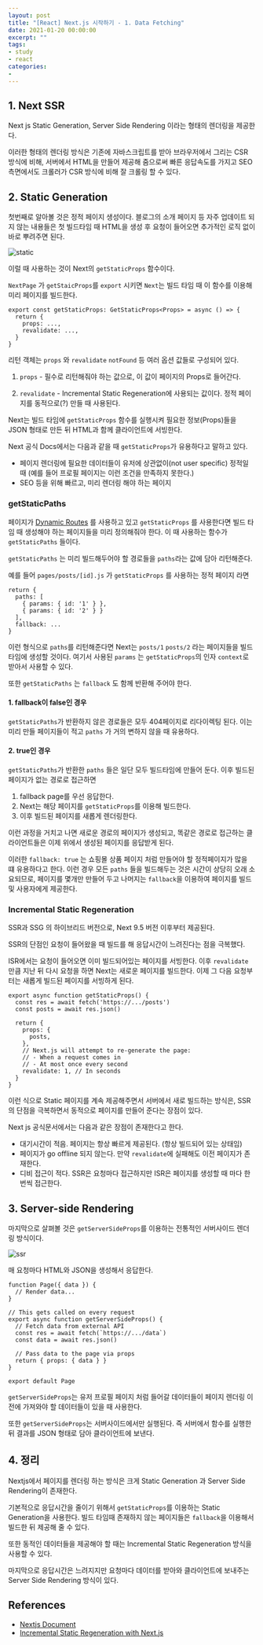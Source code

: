 ```yaml
---
layout: post
title: "[React] Next.js 시작하기 - 1. Data Fetching"
date: 2021-01-20 00:00:00
excerpt: ""
tags:
- study
- react
categories:
-
---
```


## 1. Next SSR

Next js Static Generation, Server Side Rendering 이라는 형태의 렌더링을 제공한다.

이러한 형태의 렌더링 방식은 기존에 자바스크립트를 받아 브라우저에서 그리는 CSR 방식에 비해, 서버에서 HTML을 만들어 제공해 줌으로써 빠른 응답속도를 가지고 SEO 측면에서도 크롤러가 CSR 방식에 비해 잘 크롤링 할 수 있다.  

## 2. Static Generation

첫번째로 알아볼 것은 정적 페이지 생성이다.
블로그의 소개 페이지 등 자주 업데이트 되지 않는 내용들은 첫 빌드타임 때 HTML을 생성 후 요청이 들어오면 추가적인 로직 없이 바로 뿌려주면 된다.

![static](https://nextjs.org/static/images/learn/data-fetching/static-generation.png)

이럴 때 사용하는 것이 Next의 `getStaticProps` 함수이다.

`NextPage` 가 `getStaicProps`를 `export` 시키면 `Next`는 빌드 타임 때 이 함수를 이용해 미리 페이지를 빌드한다.


```
export const getStaticProps: GetStaticProps<Props> = async () => {
  return {
    props: ...,
    revalidate: ...,
  }
}
```

리턴 객체는 `props` 와 `revalidate` `notFound` 등 여러 옵션 값들로 구성되어 있다.

1. `props` - 필수로 리턴해줘야 하는 값으로, 이 값이 페이지의 Props로 들어간다.

2. `revalidate` - Incremental Static Regeneration에 사용되는 값이다. 정적 페이지를 동적으로(?) 만들 때  사용된다.

Next는 빌드 타임에 `getStaticProps` 함수를 실행시켜 필요한 정보(Props)들을 JSON 형태로 만든 뒤 HTML과 함께 클라이언트에 서빙한다.

Next 공식 Docs에서는 다음과 같을 때 `getStaticProps`가 유용하다고 말하고 있다.

- 페이지 렌더링에 필요한 데이터들이 유저에 상관없이(not user specific) 정적일 때
(예를 들어 프로필 페이지는 이런 조건을 만족하지 못한다.)
- SEO 등을 위해 빠르고, 미리 렌더링 해야 하는 페이지

### getStaticPaths
페이지가 [Dynamic Routes](https://nextjs.org/docs/routing/dynamic-routes) 를 사용하고 있고 `getStaticProps` 를 사용한다면 빌드 타임 때 생성해야 하는 페이지들을 미리 정의해줘야 한다. 이 때 사용하는 함수가 `getStaticPaths` 들이다.

`getStaticPaths` 는 미리 빌드해두어야 할 경로들을 `paths`라는 값에 담아 리턴해준다.

예를 들어 `pages/posts/[id].js` 가 `getStaticProps` 를 사용하는 정적 페이지 라면

```
return {
  paths: [
    { params: { id: '1' } },
    { params: { id: '2' } }
  ],
  fallback: ...
}
```
이런 형식으로 `paths`를 리턴해준다면 Next는 `posts/1` `posts/2` 라는 페이지들을 빌드타임에 생성할 것이다.
여기서 사용된 `params` 는 `getStaticProps`의 인자 `context`로 받아서 사용할 수 있다.

또한 `getStaticPaths` 는 `fallback` 도 함께 반환해 주어야 한다.

#### 1. fallback이 false인 경우
 `getStaticPaths`가 반환하지 않은 경로들은 모두 404페이지로 리다이렉팅 된다. 이는 미리 만들 페이지들이 적고 `paths` 가 거의 변하지 않을 때 유용하다.

#### 2. true인 경우
 `getStaticPaths`가 반환한 `paths` 들은 일단 모두 빌드타임에 만들어 둔다. 이후 빌드된 페이지가 없는 경로로 접근하면
 1. fallback page를 우선 응답한다.
 2. Next는 해당 페이지를 `getStaticProps`를 이용해 빌드한다.
 3. 이후 빌드된 페이지를 새롭게 렌더링한다.

이런 과정을 거치고 나면 새로운 경로의 페이지가 생성되고, 똑같은 경로로 접근하는 클라이언트들은 이제 위에서 생성된 페이지를 응답받게 된다.

이러한 `fallback: true` 는 쇼핑몰 상품 페이지 처럼 만들어야 할 정적페이지가 많을 떄 유용하다고 한다. 이런 경우 모든 `paths` 들을 빌드해두는 것은 시간이 상당히 오래 소요되므로, 페이지를 몇개만 만들어 두고 나머지는 `fallback`을 이용하여 페이지를 빌드 및 사용자에게 제공한다.

### Incremental Static Regeneration

SSR과 SSG 의 하이브리드 버전으로, Next 9.5 버전 이후부터 제공된다.

SSR의 단점인 요청이 들어왔을 때 빌드를 해 응답시간이 느려진다는 점을 극복했다.

ISR에서는 요청이 들어오면 이미 빌드되어있는 페이지를 서빙한다. 이후 `revalidate` 만큼 지난 뒤 다시 요청을 하면 Next는 새로운 페이지를 빌드한다. 이제 그 다음 요청부터는 새롭게 빌드된 페이지를 서빙하게 된다.

```
export async function getStaticProps() {
  const res = await fetch('https://.../posts')
  const posts = await res.json()

  return {
    props: {
      posts,
    },
    // Next.js will attempt to re-generate the page:
    // - When a request comes in
    // - At most once every second
    revalidate: 1, // In seconds
  }
}

```

이런 식으로 Static 페이지를 계속 제공해주면서 서버에서 새로 빌드하는 방식은, SSR의 단점을 극복하면서 동적으로 페이지를 만들어 준다는 장점이 있다.

Next js 공식문서에서는 다음과 같은 장점이 존재한다고 한다.
- 대기시간이 적음. 페이지는 항상 빠르게 제공된다. (항상 빌드되어 있는 상태임)
- 페이지가 go offline 되지 않는다. 만약 `revalidate`에 실패해도 이전 페이지가 존재한다.
- 디비 접근이 적다. SSR은 요청마다 접근하지만 ISR은 페이지를 생성할 때 마다 한번씩 접근한다.


## 3. Server-side Rendering

마지막으로 살펴볼 것은 `getServerSideProps`를 이용하는 전통적인 서버사이드 렌더링 방식이다.

![ssr](https://nextjs.org/static/images/learn/data-fetching/server-side-rendering.png)

매 요청마다 HTML와 JSON을 생성해서 응답한다.

```
function Page({ data }) {
  // Render data...
}

// This gets called on every request
export async function getServerSideProps() {
  // Fetch data from external API
  const res = await fetch(`https://.../data`)
  const data = await res.json()

  // Pass data to the page via props
  return { props: { data } }
}

export default Page
```

`getServerSideProps`는 유저 프로필 페이지 처럼 들어갈 데이터들이 페이지 렌더링 이전에 가져와야 할 데이터들이 있을 때 사용한다.

또한 `getServerSideProps`는 서버사이드에서만 실행된다. 즉 서버에서 함수를 실행한 뒤 결과를 JSON 형태로 담아 클라이언트에 보낸다.

## 4. 정리

Nextjs에서 페이지를 렌더링 하는 방식은 크게 Static Generation 과 Server Side Rendering이 존재한다.

기본적으로 응답시간을 줄이기 위해서 `getStaticProps`를 이용하는 Static Generation을 사용한다. 빌드 타임때 존재하지 않는 페이지들은 `fallback`을 이용해서 빌드한 뒤 제공해 줄 수 있다.

또한 동적인 데이터들을 제공해야 할 때는 Incremental Static Regeneration 방식을 사용할 수 있다.

마지막으로 응답시간은 느려지지만 요청마다 데이터를 받아와 클라이언트에 보내주는 Server Side Rendering 방식이 있다.

## References

- [Nextjs Document](https://nextjs.org/docs/basic-features/data-fetching)
- [Incremental Static Regeneration with Next.js
](https://blog.logrocket.com/incremental-static-regeneration-with-next-js/)
